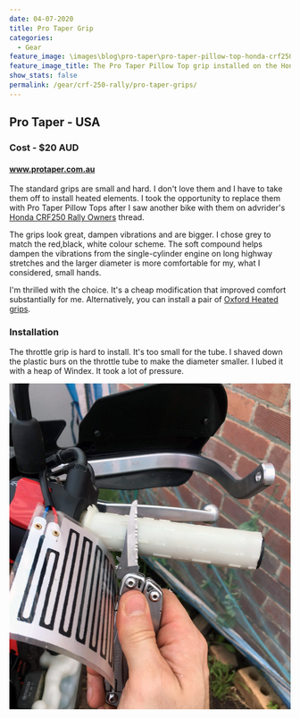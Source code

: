 ```yaml
---
date: 04-07-2020
title: Pro Taper Grip
categories:
  - Gear
feature_image: \images\blog\pro-taper\pro-taper-pillow-top-honda-crf250-rally.jpg
feature_image_title: The Pro Taper Pillow Top grip installed on the Honda CRF250 Rally
show_stats: false
permalink: /gear/crf-250-rally/pro-taper-grips/
---
```

<h2>Pro Taper - USA</h2>
<h3>Cost - $20 AUD</h3>
<h4>
  <a href="https://www.protaper.com/">www.protaper.com.au</a>
</h4>
<p>
  The standard grips are small and hard. I don't love them and I have to take them off to install heated elements. I took the opportunity to replace them with Pro Taper Pillow Tops after I saw another bike with them on advrider's <a href="https://advrider.com/f/threads/honda-crf250-rally-owners.1212233/" target="_blank">Honda CRF250 Rally Owners</a> thread.
</p>

<p>
  The grips look great, dampen vibrations and are bigger. I chose grey to match the red,black, white colour scheme. The soft compound helps dampen the vibrations from the single-cylinder engine on long highway stretches and the larger diameter is more comfortable for my, what I considered, small hands.
</p>

<p>
  I'm thrilled with the choice. It's a cheap modification that improved comfort substantially for me. Alternatively, you can install a pair of <a href="https://www.oxfordproducts.com/motorcycle/product_type/accessories/handlebar_accessories/heated_grips/" target="_blank">Oxford Heated grips</a>.
</p>

<h3>Installation</h3>
<p>
  The throttle grip is hard to install. It's too small for the tube. I shaved down the plastic burs on the throttle tube to make the diameter smaller. I lubed it with a heap of Windex. It took a lot of pressure.
</p>

<img src="\images\blog\pro-taper\cutting-throttle-tube-burs-honda-crf250-rally.jpg" alt="Cutting off the burs from the throttle tube with a knife" />


